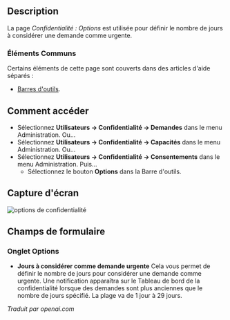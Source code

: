 <!-- Filename: Help4.x:Privacy:_Options  / Display title: Confidentialité : Options  -->

## Description

La page *Confidentialité : Options* est utilisée pour définir le nombre de jours à considérer une demande comme urgente.

### Éléments Communs

Certains éléments de cette page sont couverts dans des articles d'aide séparés :

* [Barres d'outils](jdocmanual?article=help/common-elements/toolbars).

## Comment accéder

- Sélectionnez **Utilisateurs → Confidentialité → Demandes** dans le menu Administration. Ou...
- Sélectionnez **Utilisateurs → Confidentialité → Capacités** dans le menu Administration. Ou...
- Sélectionnez **Utilisateurs → Confidentialité → Consentements** dans le menu Administration. Puis...
  - Sélectionnez le bouton **Options** dans la Barre d'outils.

## Capture d'écran

![options de confidentialité](../../../fr/images/privacy/privacy-options.png)

## Champs de formulaire

### Onglet Options

- **Jours à considérer comme demande urgente** Cela vous permet de définir le nombre de jours pour considérer une demande comme urgente. Une notification apparaîtra sur le Tableau de bord de la confidentialité lorsque des demandes sont plus anciennes que le nombre de jours spécifié. La plage va de 1 jour à 29 jours. 


*Traduit par openai.com*


